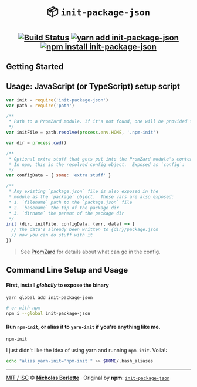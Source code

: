<h1 align="center">📦  <code>init-package-json</code></h1>

<h2 align="center">
  
[![Build Status][build-badge]][build-url] [![yarn add init-package-json][yarn-badge]][yarn-url] [![npm install init-package-json][npm-badge]][npm-url]
  
</h2>

## Getting Started

## Usage: JavaScript (or TypeScript) setup script  

```javascript
var init = require('init-package-json')
var path = require('path')

/** 
 * Path to a PromZard module. If it's not found, one will be provided for you.
 */
var initFile = path.resolve(process.env.HOME, '.npm-init')

var dir = process.cwd()

/**
 * Optional extra stuff that gets put into the PromZard module's context.
 * In npm, this is the resolved config object.  Exposed as `config`:
 */
var configData = { some: 'extra stuff' }

/**
 * Any existing `package.json` file is also exposed in the 
 * module as the `package` object.  These vars are also exposed:
 * 1. `filename` path to the `package.json` file
 * 2. `basename` the tip of the package dir
 * 3. `dirname` the parent of the package dir
 */
init (dir, initFile, configData, (err, data) => {
  // the data's already been written to {dir}/package.json
  // now you can do stuff with it
})
```

> See [PromZard](https://github.com/npm/promzard) for details about what can go in the config.


## Command Line Setup and Usage

#### First, install *globally* to expose the binary

```bash
yarn global add init-package-json

# or with npm
npm i --global init-package-json
```

#### Run `npm-init`, or alias it to `yarn-init` if you're anything like me.

```bash
npm-init
```

I just didn't like the idea of using yarn and running `npm-init`. Voila!:

```bash
echo "alias yarn-init='npm-init'" >> $HOME/.bash_aliases
```

---

[MIT / ISC](https://nick.mit-license.org) © [**Nicholas Berlette**](https://nick.berlette.com) &middot; Original by **npm**: [`init-package-json`](/npm/init-package-json#readme)

  
[build-badge]: https://img.shields.io/travis/com/npm/init-package-json?label=BUILD&logo=travis-ci&logoColor=fff&style=for-the-badge
[build-url]: http://travis-ci.org/npm/init-package-json
[npm-badge]: https://img.shields.io/badge/npm%20install%20-%20init&dash;package&dash;json-red?style=for-the-badge&logo=npm
[npm-url]: https://www.npmjs.com/package/init-package-json
[yarn-badge]: https://img.shields.io/badge/yarn%20add-%20init&dash;package&dash;json-8dddff?style=for-the-badge&logo=yarn&labelColor=444
[yarn-url]: https://www.yarnpkg.com/package/init-package-json
